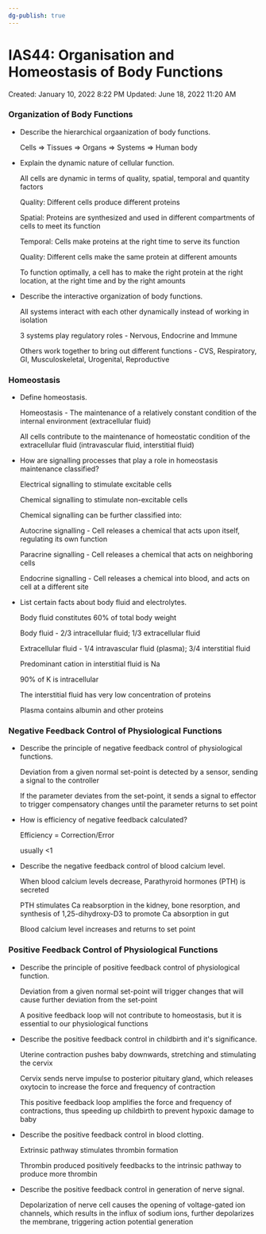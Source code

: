 ```yaml
---
dg-publish: true
---
```


# IAS44: Organisation and Homeostasis of Body Functions

Created: January 10, 2022 8:22 PM
Updated: June 18, 2022 11:20 AM

### Organization of Body Functions

- Describe the hierarchical orgaanization of body functions.
    
    Cells ⇒ Tissues ⇒ Organs ⇒ Systems ⇒ Human body
    
- Explain the dynamic nature of cellular function.
    
    All cells are dynamic in terms of quality, spatial, temporal and quantity factors
    
    Quality: Different cells produce different proteins
    
    Spatial: Proteins are synthesized and used in different compartments of cells to meet its function
    
    Temporal: Cells make proteins at the right time to serve its function
    
    Quality: Different cells make the same protein at different amounts
    
    To function optimally, a cell has to make the right protein at the right location, at the right time and by the right amounts
    
- Describe the interactive organization of body functions.
    
    All systems interact with each other dynamically instead of working in isolation
    
    3 systems play regulatory roles - Nervous, Endocrine and Immune
    
    Others work together to bring out different functions - CVS, Respiratory, GI, Musculoskeletal, Urogenital, Reproductive
    

### Homeostasis

- Define homeostasis.
    
    Homeostasis - The maintenance of a relatively constant condition of the internal environment (extracellular fluid)
    
    All cells contribute to the maintenance of homeostatic condition of the extracellular fluid (intravascular fluid, interstitial fluid)
    
- How are signalling processes that play a role in homeostasis maintenance classified?
    
    Electrical signalling to stimulate excitable cells
    
    Chemical signalling to stimulate non-excitable cells
    
    Chemical signalling can be further classified into:
    
    Autocrine signalling - Cell releases a chemical that acts upon itself, regulating its own function
    
    Paracrine signalling - Cell releases a chemical that acts on neighboring cells
    
    Endocrine signalling - Cell releases a chemical into blood, and acts on cell at a different site
    
- List certain facts about body fluid and electrolytes.
    
    Body fluid constitutes 60% of total body weight
    
    Body fluid - 2/3 intracellular fluid; 1/3 extracellular fluid
    
    Extracellular fluid - 1/4 intravascular fluid (plasma); 3/4 interstitial fluid
    
    Predominant cation in interstitial fluid is Na
    
    90% of K is intracellular
    
    The interstitial fluid has very low concentration of proteins
    
    Plasma contains albumin and other proteins
    

### Negative Feedback Control of Physiological Functions

- Describe the principle of negative feedback control of physiological functions.
    
    Deviation from a given normal set-point is detected by a sensor, sending a signal to the controller
    
    If the parameter deviates from the set-point, it sends a signal to effector to trigger compensatory changes until the parameter returns to set point
    
- How is efficiency of negative feedback calculated?
    
    Efficiency = Correction/Error
    
    usually <1
    
- Describe the negative feedback control of blood calcium level.
    
    When blood calcium levels decrease, Parathyroid hormones (PTH) is secreted
    
    PTH stimulates Ca reabsorption in the kidney, bone resorption, and synthesis of 1,25-dihydroxy-D3 to promote Ca absorption in gut
    
    Blood calcium level increases and returns to set point
    

### Positive Feedback Control of Physiological Functions

- Describe the principle of positive feedback control of physiological function.
    
    Deviation from a given normal set-point will trigger changes that will cause further deviation from the set-point
    
    A positive feedback loop will not contribute to homeostasis, but it is essential to our physiological functions
    
- Describe the positive feedback control in childbirth and it's significance.
    
    Uterine contraction pushes baby downwards, stretching and stimulating the cervix
    
    Cervix sends nerve impulse to posterior pituitary gland, which releases oxytocin to increase the force and frequency of contraction
    
    This positive feedback loop amplifies the force and frequency of contractions, thus speeding up childbirth to prevent hypoxic damage to baby
    
- Describe the positive feedback control in blood clotting.
    
    Extrinsic pathway stimulates thrombin formation
    
    Thrombin produced positively feedbacks to the intrinsic pathway to produce more thrombin
    
- Describe the positive feedback control in generation of nerve signal.
    
    Depolarization of nerve cell causes the opening of voltage-gated ion channels, which results in the influx of sodium ions, further depolarizes the membrane, triggering action potential generation